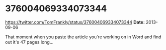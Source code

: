 # 376004069334073344
https://twitter.com/TomFrankly/status/376004069334073344
**Date:** 2013-09-06

That moment when you paste the article you're working on in Word and find out it's 47 pages long...
